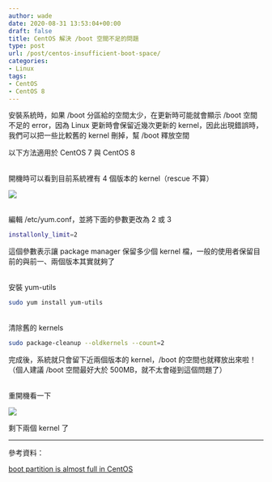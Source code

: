 ```yaml
---
author: wade
date: 2020-08-31 13:53:04+00:00
draft: false
title: CentOS 解決 /boot 空間不足的問題
type: post
url: /post/centos-insufficient-boot-space/
categories:
- Linux
tags:
- CentOS
- CentOS 8
---
```


安裝系統時，如果 <span class="hl-green">/boot</span> 分區給的空間太少，在更新時可能就會顯示 /boot 空間不足的 error，因為 Linux 更新時會保留近幾次更新的 kernel，因此出現錯誤時，我們可以把一些比較舊的 kernel 刪掉，幫 /boot 釋放空間

以下方法適用於 CentOS 7 與 CentOS 8

\
開機時可以看到目前系統裡有 4 個版本的 kernel（rescue 不算）

![](https://image.wadeism.net/deboot01.png)

\
編輯 <span class="hl-blue">/etc/yum.conf</span>，並將下面的參數更改為 2 或 3

```bash
installonly_limit=2
```

這個參數表示讓 package manager 保留多少個 kernel 檔，一般的使用者保留目前的與前一、兩個版本其實就夠了

\
安裝 yum-utils

```bash
sudo yum install yum-utils
```

\
清除舊的 kernels

```bash
sudo package-cleanup --oldkernels --count=2
```

完成後，系統就只會留下近兩個版本的 kernel，/boot 的空間也就釋放出來啦！  
（個人建議 /boot 空間最好大於 500MB，就不太會碰到這個問題了）

\
重開機看一下

![](https://image.wadeism.net/deboot02.png)

剩下兩個 kernel 了

* * *

參考資料：

[boot partition is almost full in CentOS](https://unix.stackexchange.com/questions/105026/boot-partition-is-almost-full-in-centos)
